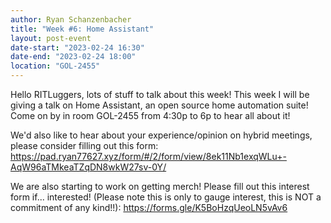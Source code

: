 ```yaml
---
author: Ryan Schanzenbacher
title: "Week #6: Home Assistant"
layout: post-event
date-start: "2023-02-24 16:30"
date-end: "2023-02-24 18:00"
location: "GOL-2455"
---
```


Hello RITLuggers, lots of stuff to talk about this week! This week I will be giving a talk on Home Assistant, an open source home automation suite! Come on by in room GOL-2455 from 4:30p to 6p to hear all about it!

We'd also like to hear about your experience/opinion on hybrid meetings, please consider filling out this form: https://pad.ryan77627.xyz/form/#/2/form/view/8ek11Nb1exqWLu+-AqW96aTMkeaTZqDN8wkW27sv-0Y/

We are also starting to work on getting merch! Please fill out this interest form if... interested! (Please note this is only to gauge interest, this is NOT a commitment of any kind!!): https://forms.gle/K5BoHzqUeoLN5vAv6
